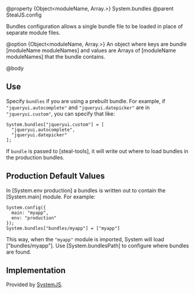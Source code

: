 @property {Object<moduleName, Array.<moduleName>>} System.bundles
@parent StealJS.config

Bundles configuration allows a single bundle file to be loaded in place of separate module files.

@option {Object<moduleName, Array.<moduleName>>} An object where keys
are bundle [moduleName moduleNames] and values are Arrays of [moduleName moduleNames] that
the bundle contains.


@body

## Use

Specify `bundles` if you are using a prebuilt bundle. For example, if `"jqueryui.autocomplete"` 
and `"jqueryui.datepicker"` are in `"jqueryui.custom"`, you can specify that like:

```
System.bundles["jqueryui.custom"] = [
  "jqueryui.autocomplete",
  "jqueryui.datepicker"
];
```

If `bundle` is passed to [steal-tools], it will write out where to load bundles in the production bundles. 

## Production Default Values

In [System.env production] a bundles is written out to 
contain the [System.main] module.  For example:

```
System.config({
  main: "myapp",
  env: "production"
});
System.bundles["bundles/myapp"] = ["myapp"]
```

This way, when the `"myapp"` module is imported, System will load ["bundles/myapp"].  Use [System.bundlesPath]
to configure where bundles are found.


## Implementation

Provided by [SystemJS](https://github.com/systemjs/systemjs#bundles).